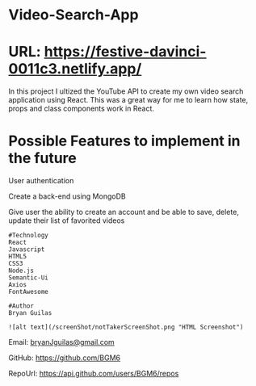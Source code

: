 # Video-Search-App

# URL: https://festive-davinci-0011c3.netlify.app/

In this project I ultized the YouTube API to create my own video search application using React.
This was a great way for me to learn how state, props and class components work in React.
    
# Possible Features to implement in the future

User authentication

Create a back-end using MongoDB

Give user the ability to create an account and be able to save, delete, update  their list of favorited videos

    #Technology
    React
    Javascript
    HTML5
    CSS3
    Node.js
    Semantic-Ui
    Axios
    FontAwesome
    
    #Author 
    Bryan Guilas
    
    ![alt text](/screenShot/notTakerScreenShot.png "HTML Screenshot")
        
Email: bryanJguilas@gmail.com
    
GitHub: https://github.com/BGM6
    
RepoUrl: https://api.github.com/users/BGM6/repos
